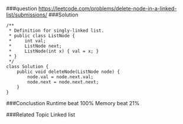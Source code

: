 ###question
https://leetcode.com/problems/delete-node-in-a-linked-list/submissions/
###Solution
```
/**
 * Definition for singly-linked list.
 * public class ListNode {
 *     int val;
 *     ListNode next;
 *     ListNode(int x) { val = x; }
 * }
 */
class Solution {
    public void deleteNode(ListNode node) {
        node.val = node.next.val;
        node.next = node.next.next;
    }
}
```

###Conclustion
Runtime beat 100%
Memory beat 21%

###Related Topic
Linked list